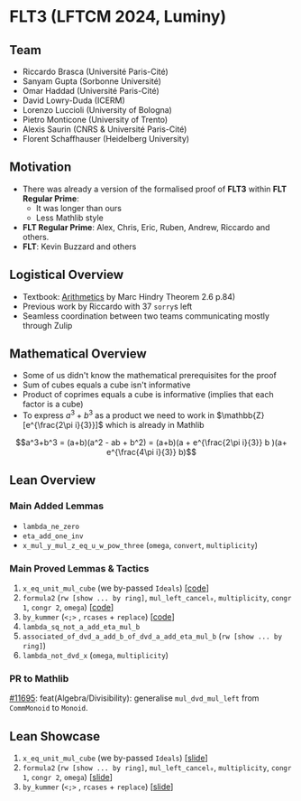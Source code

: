 # FLT3 (LFTCM 2024, Luminy)

## Team

- Riccardo Brasca (Université Paris-Cité)
- Sanyam Gupta (Sorbonne Université)
- Omar Haddad (Université Paris-Cité)
- David Lowry-Duda (ICERM)
- Lorenzo Luccioli (University of Bologna)
- Pietro Monticone (University of Trento)
- Alexis Saurin (CNRS & Université Paris-Cité)
- Florent Schaffhauser (Heidelberg University)

## Motivation

- There was already a version of the formalised proof of **FLT3** within **FLT Regular Prime**:
  - It was longer than ours
  - Less Mathlib style
- **FLT Regular Prime**: Alex, Chris, Eric, Ruben, Andrew, Riccardo and others.
- **FLT**: Kevin Buzzard and others

## Logistical Overview

- Textbook: [Arithmetics](https://link.springer.com/book/10.1007/978-1-4471-2131-2) by Marc Hindry Theorem 2.6 p.84)
- Previous work by Riccardo with 37 `sorry`s left
- Seamless coordination between two teams communicating mostly through Zulip

## Mathematical Overview

- Some of us didn't know the mathematical prerequisites for the proof
- Sum of cubes equals a cube isn't informative
- Product of coprimes equals a cube is informative (implies that each factor is a cube)
- To express $a^3 + b^3$ as a product we need to work in $\mathbb{Z}[e^{\frac{2\pi i}{3}}]$ which is already in Mathlib

$$a^3+b^3 = (a+b)(a^2 - ab + b^2)
          = (a+b)(a + e^{\frac{2\pi i}{3}} b )(a+ e^{\frac{4\pi i}{3}} b)$$

## Lean Overview

### Main Added Lemmas

- `lambda_ne_zero`
- `eta_add_one_inv`
- `x_mul_y_mul_z_eq_u_w_pow_three` (`omega`, `convert`, `multiplicity`)

### Main Proved Lemmas & Tactics

1. `x_eq_unit_mul_cube` (we by-passed `Ideals`) [[code](https://github.com/riccardobrasca/flt3/blob/b2bb5436915e38cc01c43d9aa72496e2764fe249/FLT3/FLT3.lean#L794)]
2. `formula2` (`rw [show ... by ring]`, `mul_left_cancel₀`, `multiplicity`, `congr 1`, `congr 2`, `omega`) [[code](https://github.com/riccardobrasca/flt3/blob/b2bb5436915e38cc01c43d9aa72496e2764fe249/FLT3/FLT3.lean#L989)]
3. `by_kummer` (`<;>` , `rcases` + `replace`) [[code](https://github.com/riccardobrasca/flt3/blob/b2bb5436915e38cc01c43d9aa72496e2764fe249/FLT3/FLT3.lean#L1051)]
4. `lambda_sq_not_a_add_eta_mul_b`
5. `associated_of_dvd_a_add_b_of_dvd_a_add_eta_mul_b` (`rw [show ... by ring]`)
6. `lambda_not_dvd_x` (`omega`, `multiplicity`)

### PR to Mathlib

[#11695](https://github.com/leanprover-community/mathlib4/pull/11695): feat(Algebra/Divisibility): generalise `mul_dvd_mul_left` from `CommMonoid` to `Monoid`.

## Lean Showcase

1. `x_eq_unit_mul_cube` (we by-passed `Ideals`) [[slide](FLT3.lean#L794)]
2. `formula2` (`rw [show ... by ring]`, `mul_left_cancel₀`, `multiplicity`, `congr 1`, `congr 2`, `omega`) [[slide](FLT3.lean#L989)]
3. `by_kummer` (`<;>` , `rcases` + `replace`) [[slide](FLT3.lean#L1051)]